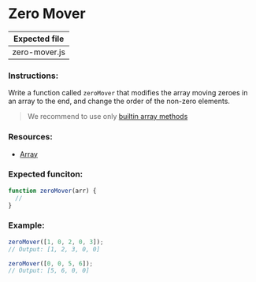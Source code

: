 # Zero Mover

| Expected file |
| ------------- |
| zero-mover.js |

### Instructions:

Write a function called `zeroMover` that modifies the array moving zeroes in an array to the end, and change the order of the non-zero elements.

> We recommend to use only [builtin array methods](https://developer.mozilla.org/en-US/docs/Web/JavaScript/Reference/Global_Objects/Array)

### Resources:

- [Array](https://developer.mozilla.org/en-US/docs/Web/JavaScript/Reference/Global_Objects/Array)

### Expected funciton:

```js
function zeroMover(arr) {
  //
}
```

### Example:

```js
zeroMover([1, 0, 2, 0, 3]);
// Output: [1, 2, 3, 0, 0]

zeroMover([0, 0, 5, 6]);
// Output: [5, 6, 0, 0]
```
